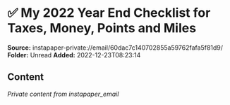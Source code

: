 # ✅ My 2022 Year End Checklist for Taxes, Money, Points and Miles

**Source:** instapaper-private://email/60dac7c140702855a59762fafa5f81d9/
**Folder:** Unread
**Added:** 2022-12-23T08:23:14




## Content
*Private content from instapaper_email*
